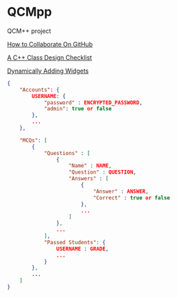 # QCMpp
QCM++ project

[How to Collaborate On GitHub](https://code.tutsplus.com/tutorials/how-to-collaborate-on-github--net-34267)

[A C++ Class Design Checklist](https://www.cs.odu.edu/~zeil/cs333/latest/Public/checklist/index.html)

[Dynamically Adding Widgets](https://stackoverflow.com/questions/31036526/how-can-i-add-dynamically-widget-into-a-widgets-layout-in-qt)

``` json
{
    "Accounts": {
        USERNAME: {
            "password" : ENCRYPTED_PASSWORD,
            "admin": true or false
        },
        ...
    },

    "MCQs": [
        {
            "Questions" : [
                {
                    "Name" : NAME,
                    "Question" : QUESTION,
                    "Answers" : [
                        {
                            "Answer" : ANSWER,
                            "Correct" : true or false
                        },
                        ...
                    ]
                },
                ...
            ],
            "Passed Students": {
                USERNAME : GRADE,
                ...
            }
        },
        ...
    ]
}
```
